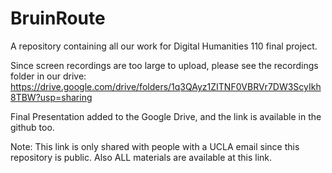 # BruinRoute
A repository containing all our work for Digital Humanities 110 final project.

Since screen recordings are too large to upload, please see the recordings folder in our drive: https://drive.google.com/drive/folders/1q3QAyz1ZITNF0VBRVr7DW3ScyIkh8TBW?usp=sharing

Final Presentation added to the Google Drive, and the link is available in the github too.

Note: This link is only shared with people with a UCLA email since this repository is public. Also ALL materials are available at this link.

